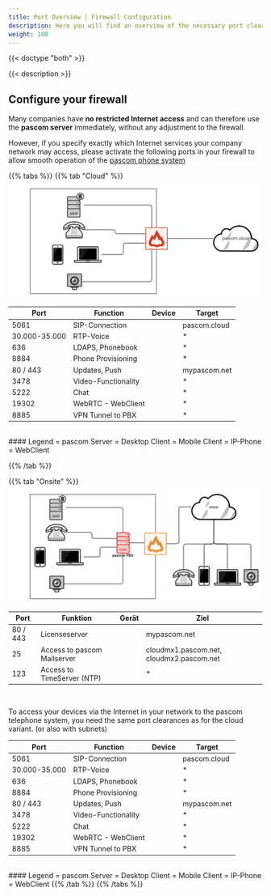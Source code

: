 ```yaml
---
title: Port Overview | Firewall Configuration
description: Here you will find an overview of the necessary port clearances in your firewall.
weight: 100
---
```

{{< doctype "both"  >}}

{{< description >}}


## Configure your firewall

Many companies have **no restricted Internet access** and can therefore use the **pascom server** immediately, without any adjustment to the firewall.

However, if you specify exactly which Internet services your company network may access, please activate the following ports in your firewall to allow smooth operation of the [pascom phone system](https://www.pascom.net/en/business-phone-system/ "pascom VoIP telephone system")



{{% tabs %}}
{{% tab "Cloud" %}}
![Port Overview Cloud](port_overview_cloud.png)


| Port | Function | Device | Target |
| ---- | ---- | ------------ |-----|
|5061|SIP-Connection|<i class="fas fa-desktop"></i>  <i class="fas fa-phone"></i>  <i class="fas fa-mobile-alt"></i>|pascom.cloud|
|30.000-35.000|RTP-Voice|<i class="fas fa-desktop"></i>  <i class="fas fa-phone"></i>  <i class="fas fa-mobile-alt"></i>|*|
|636|LDAPS, Phonebook| <i class="fas fa-phone"></i> |*|
|8884|Phone Provisioning| <i class="fas fa-phone"></i> |*|
|80 / 443|Updates, Push| <i class="fas fa-desktop">  <i class="fas fa-mobile-alt"></i></i> |mypascom.net|
|3478|Video-Functionality| <i class="fas fa-desktop">  <i class="fas fa-mobile-alt"></i></i> |*|
|5222|Chat| <i class="fas fa-desktop">  <i class="fas fa-mobile-alt"></i></i> |*|
|19302|WebRTC - WebClient| <i class="fas fa-video"></i> |*|
|8885|VPN Tunnel to PBX| <i class="fas fa-server"></i> |*|

<br/>
#### Legend
<i class="fas fa-server"></i>  =  pascom Server  
<i class="fas fa-desktop"></i>  =  Desktop Client  
<i class="fas fa-mobile-alt"></i>  = Mobile Client  
<i class="fas fa-phone"></i>  =  IP-Phone  
<i class="fas fa-video"></i>  =  WebClient


{{% /tab %}}

{{% tab "Onsite" %}}
![Port Overview Onsite](port_overview_onsite.png)


| Port | Funktion | Gerät | Ziel|
| ---- | ---- | ------------ |-----|
|80 / 443|Licenseserver|<i class="fas fa-server"></i> |mypascom.net|
|25|Access to pascom Mailserver|<i class="fas fa-server"></i> |cloudmx1.pascom.net, cloudmx2.pascom.net|
|123|Access to TimeServer (NTP)| <i class="fas fa-server"></i> |*|


<br />

To access your devices via the Internet in your network to the pascom telephone system, you need the same port clearances as for the cloud variant. (or also with subnets)


| Port | Function | Device | Target |
| ---- | ---- | ------------ |-----|
|5061|SIP-Connection|<i class="fas fa-desktop"></i>  <i class="fas fa-phone"></i>  <i class="fas fa-mobile-alt"></i>|pascom.cloud|
|30.000-35.000|RTP-Voice|<i class="fas fa-desktop"></i>  <i class="fas fa-phone"></i>  <i class="fas fa-mobile-alt"></i>|*|
|636|LDAPS, Phonebook| <i class="fas fa-phone"></i> |*|
|8884|Phone Provisioning| <i class="fas fa-phone"></i> |*|
|80 / 443|Updates, Push| <i class="fas fa-desktop">  <i class="fas fa-mobile-alt"></i></i> |mypascom.net|
|3478|Video-Functionality| <i class="fas fa-desktop">  <i class="fas fa-mobile-alt"></i></i> |*|
|5222|Chat| <i class="fas fa-desktop">  <i class="fas fa-mobile-alt"></i></i> |*|
|19302|WebRTC - WebClient| <i class="fas fa-video"></i> |*|
|8885|VPN Tunnel to PBX| <i class="fas fa-server"></i> |*|

<br/>
#### Legend
<i class="fas fa-server"></i>  =  pascom Server  
<i class="fas fa-desktop"></i>  =  Desktop Client  
<i class="fas fa-mobile-alt"></i>  = Mobile Client  
<i class="fas fa-phone"></i>  =  IP-Phone  
<i class="fas fa-video"></i>  =  WebClient
{{% /tab %}}
{{% /tabs %}}

